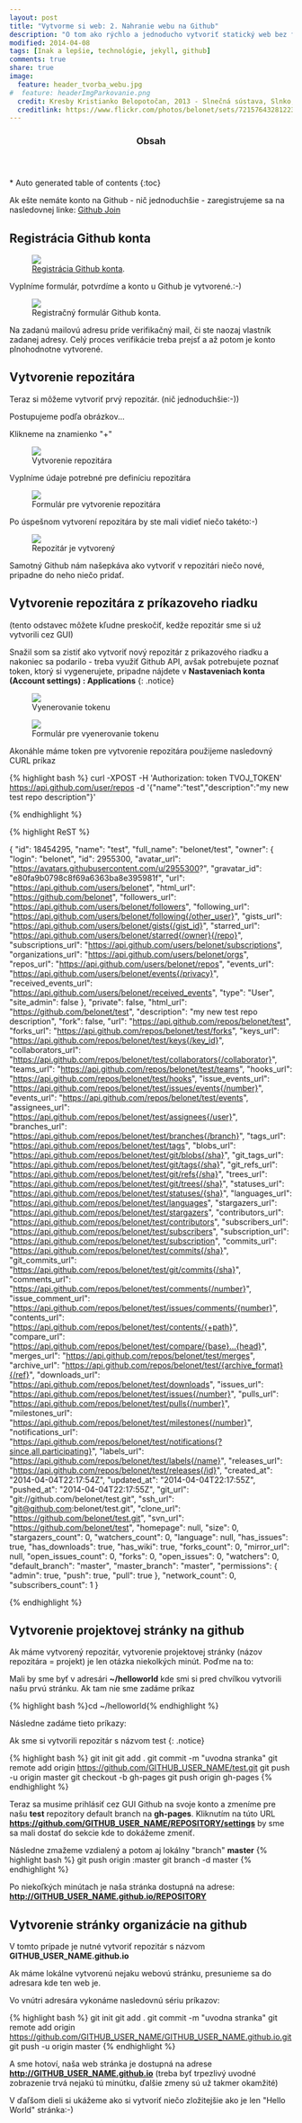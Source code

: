 ```yaml
---
layout: post
title: "Vytvorme si web: 2. Nahranie webu na Github"
description: "O tom ako rýchlo a jednoducho vytvoriť statický web bez finančných nákladov: 2. Nahranie webu na Github"
modified: 2014-04-08
tags: [Inak a lepšie, technológie, jekyll, github]
comments: true
share: true
image:
  feature: header_tvorba_webu.jpg
#  feature: headerImgParkovanie.png
  credit: Kresby Kristianko Belopotočan, 2013 - Slnečná sústava, Slnko, Na pláži
  creditlink: https://www.flickr.com/photos/belonet/sets/72157643281223573/
---
```


<section id="table-of-contents" class="toc">
  <header>
    <h3>Obsah</h3>
  </header>
<div id="drawer" markdown="1">
*  Auto generated table of contents
{:toc}
</div>
</section><!-- /#table-of-contents -->

Ak ešte nemáte konto na Github - nič jednoduchšie - zaregistrujeme sa na nasledovnej linke: [Github Join](https://github.com/join)

## Registrácia Github konta

<figure>
	<a href="https://github.com/join"><img src="/images/github/GithubRegistracia.png"></a>
	<figcaption><a href="https://github.com/join" title="Registrácia Github konta">Registrácia Github konta</a>.</figcaption>
</figure>


Vyplníme formulár, potvrdíme a konto u Github je vytvorené.:-)

<figure>
	<img src="/images/github/GithubRegistraciaForm.png">
	<figcaption>Registračný formulár Github konta.</figcaption>
</figure>


Na zadanú mailovú adresu príde verifikačný mail, či ste naozaj vlastník zadanej adresy. Celý proces verifikácie treba prejsť a až potom je konto plnohodnotne vytvorené. 


## Vytvorenie repozitára

Teraz si môžeme vytvoriť prvý repozitár. (nič jednoduchšie:-)) 
 
Postupujeme podľa obrázkov... 

Klikneme na znamienko "+"

<figure>
	<img src="/images/github/GithubVytvorenieRepozitara.png">
	<figcaption>Vytvorenie repozitára</figcaption>
</figure>

Vyplníme údaje potrebné pre definíciu repozitára

<figure>
	<img src="/images/github/GithubVytvorenieRepozitara2.png">
	<figcaption>Formulár pre vytvorenie repozitára</figcaption>
</figure>

Po úspešnom vytvorení repozitára by ste mali vidieť niečo takéto:-)
<figure>
	<img src="/images/github/GithubVytvorenieRepozitara3.png">
	<figcaption>Repozitár je vytvorený</figcaption>
</figure>

Samotný Github nám našepkáva ako vytvoriť v repozitári niečo nové, pripadne do neho niečo pridať. 

## Vytvorenie repozitára z príkazoveho riadku
(tento odstavec môžete kľudne preskočiť, kedže repozitár sme si už vytvorili cez GUI)

Snažil som sa zistiť ako vytvoriť nový repozitár z prikazového riadku a nakoniec sa podarilo - treba využiť Github API, avšak potrebujete poznať token, ktorý si vygenerujete, pripadne nájdete v **Nastaveniach konta (Account settings) : Applications**
{: .notice}  
<figure>
	<img src="/images/github/token.png">
	<figcaption>Vyenerovanie tokenu</figcaption>
</figure>
<figure>
	<img src="/images/github/tokenVygenerovanie.png">
	<figcaption>Formulár pre vyenerovanie tokenu</figcaption>
</figure> 

Akonáhle máme token pre vytvorenie repozitára použijeme nasledovný CURL príkaz  

{% highlight bash %}
curl -XPOST -H 'Authorization: token TVOJ_TOKEN' https://api.github.com/user/repos -d '{"name":"test","description":"my new test repo description"}' 

{% endhighlight %}
 
{% highlight ReST %}
   
{ 
  "id": 18454295, 
  "name": "test", 
  "full_name": "belonet/test", 
  "owner": { 
    "login": "belonet", 
    "id": 2955300, 
    "avatar_url": "https://avatars.githubusercontent.com/u/2955300?", 
    "gravatar_id": "e80fa9b0798c8f69a6363ba8e395981f", 
    "url": "https://api.github.com/users/belonet", 
    "html_url": "https://github.com/belonet", 
    "followers_url": "https://api.github.com/users/belonet/followers", 
    "following_url": "https://api.github.com/users/belonet/following{/other_user}", 
    "gists_url": "https://api.github.com/users/belonet/gists{/gist_id}", 
    "starred_url": "https://api.github.com/users/belonet/starred{/owner}{/repo}", 
    "subscriptions_url": "https://api.github.com/users/belonet/subscriptions", 
    "organizations_url": "https://api.github.com/users/belonet/orgs", 
    "repos_url": "https://api.github.com/users/belonet/repos", 
    "events_url": "https://api.github.com/users/belonet/events{/privacy}", 
    "received_events_url": "https://api.github.com/users/belonet/received_events", 
    "type": "User", 
    "site_admin": false 
  }, 
  "private": false, 
  "html_url": "https://github.com/belonet/test", 
  "description": "my new test repo description", 
  "fork": false, 
  "url": "https://api.github.com/repos/belonet/test", 
  "forks_url": "https://api.github.com/repos/belonet/test/forks", 
  "keys_url": "https://api.github.com/repos/belonet/test/keys{/key_id}", 
  "collaborators_url": "https://api.github.com/repos/belonet/test/collaborators{/collaborator}", 
  "teams_url": "https://api.github.com/repos/belonet/test/teams", 
  "hooks_url": "https://api.github.com/repos/belonet/test/hooks", 
  "issue_events_url": "https://api.github.com/repos/belonet/test/issues/events{/number}", 
  "events_url": "https://api.github.com/repos/belonet/test/events", 
  "assignees_url": "https://api.github.com/repos/belonet/test/assignees{/user}", 
  "branches_url": "https://api.github.com/repos/belonet/test/branches{/branch}", 
  "tags_url": "https://api.github.com/repos/belonet/test/tags", 
  "blobs_url": "https://api.github.com/repos/belonet/test/git/blobs{/sha}", 
  "git_tags_url": "https://api.github.com/repos/belonet/test/git/tags{/sha}", 
  "git_refs_url": "https://api.github.com/repos/belonet/test/git/refs{/sha}", 
  "trees_url": "https://api.github.com/repos/belonet/test/git/trees{/sha}", 
  "statuses_url": "https://api.github.com/repos/belonet/test/statuses/{sha}", 
  "languages_url": "https://api.github.com/repos/belonet/test/languages", 
  "stargazers_url": "https://api.github.com/repos/belonet/test/stargazers", 
  "contributors_url": "https://api.github.com/repos/belonet/test/contributors", 
  "subscribers_url": "https://api.github.com/repos/belonet/test/subscribers", 
  "subscription_url": "https://api.github.com/repos/belonet/test/subscription", 
  "commits_url": "https://api.github.com/repos/belonet/test/commits{/sha}", 
  "git_commits_url": "https://api.github.com/repos/belonet/test/git/commits{/sha}", 
  "comments_url": "https://api.github.com/repos/belonet/test/comments{/number}", 
  "issue_comment_url": "https://api.github.com/repos/belonet/test/issues/comments/{number}", 
  "contents_url": "https://api.github.com/repos/belonet/test/contents/{+path}", 
  "compare_url": "https://api.github.com/repos/belonet/test/compare/{base}...{head}", 
  "merges_url": "https://api.github.com/repos/belonet/test/merges", 
  "archive_url": "https://api.github.com/repos/belonet/test/{archive_format}{/ref}", 
  "downloads_url": "https://api.github.com/repos/belonet/test/downloads", 
  "issues_url": "https://api.github.com/repos/belonet/test/issues{/number}", 
  "pulls_url": "https://api.github.com/repos/belonet/test/pulls{/number}", 
  "milestones_url": "https://api.github.com/repos/belonet/test/milestones{/number}", 
  "notifications_url": "https://api.github.com/repos/belonet/test/notifications{?since,all,participating}", 
  "labels_url": "https://api.github.com/repos/belonet/test/labels{/name}", 
  "releases_url": "https://api.github.com/repos/belonet/test/releases{/id}", 
  "created_at": "2014-04-04T22:17:54Z", 
  "updated_at": "2014-04-04T22:17:55Z", 
  "pushed_at": "2014-04-04T22:17:55Z", 
  "git_url": "git://github.com/belonet/test.git", 
  "ssh_url": "git@github.com:belonet/test.git", 
  "clone_url": "https://github.com/belonet/test.git", 
  "svn_url": "https://github.com/belonet/test", 
  "homepage": null, 
  "size": 0, 
  "stargazers_count": 0, 
  "watchers_count": 0, 
  "language": null, 
  "has_issues": true, 
  "has_downloads": true, 
  "has_wiki": true, 
  "forks_count": 0, 
  "mirror_url": null, 
  "open_issues_count": 0, 
  "forks": 0, 
  "open_issues": 0, 
  "watchers": 0, 
  "default_branch": "master", 
  "master_branch": "master", 
  "permissions": { 
    "admin": true, 
    "push": true, 
    "pull": true 
  }, 
  "network_count": 0, 
  "subscribers_count": 1 
} 

{% endhighlight %}



<a name="github"></a>

## Vytvorenie projektovej stránky na github

Ak máme vytvorený repozitár, vytvorenie projektovej stránky (názov repozitára = projekt) je len otázka niekolkých minút.
Poďme na to:

Mali by sme byť v adresári **~/helloworld** kde smi si pred chvílkou vytvorili našu prvú stránku. Ak tam nie sme zadáme príkaz

{% highlight bash %}cd ~/helloworld{% endhighlight %}

Následne zadáme tieto príkazy:

Ak sme si vytvorili repozitár s názvom test
{: .notice}  

{% highlight bash %}
git init
git add .
git commit -m "uvodna stranka"
git remote add origin https://github.com/GITHUB_USER_NAME/test.git
git push -u origin master
git checkout -b gh-pages 
git push origin gh-pages 
{% endhighlight %}

Teraz sa musime prihlásiť cez GUI Github na svoje konto a zmeníme pre našu **test** repozitory default branch na **gh-pages**.
Kliknutím na túto URL **https://github.com/GITHUB_USER_NAME/REPOSITORY/settings** by sme sa mali dostať do sekcie kde to dokážeme zmeniť.  

Následne zmažeme vzdialený a potom aj lokálny "branch" **master**
{% highlight bash %}
git push origin :master
git branch -d  master
{% endhighlight %}

Po niekoľkých minútach je naša stránka dostupná na adrese: **http://GITHUB_USER_NAME.github.io/REPOSITORY**

## Vytvorenie stránky organizácie na github

V tomto prípade je nutné vytvoriť repozitár s názvom **GITHUB_USER_NAME.github.io**

Ak máme lokálne vytvorenú nejaku webovú stránku, presunieme sa do adresara kde ten web je.

Vo vnútri adresára vykonáme nasledovnú sériu príkazov:

{% highlight bash %}
git init
git add .
git commit -m "uvodna stranka"
git remote add origin https://github.com/GITHUB_USER_NAME/GITHUB_USER_NAME.github.io.git
git push -u origin master
{% endhighlight %}


A sme hotoví, naša web stránka je dostupná na adrese **http://GITHUB_USER_NAME.github.io** (treba byť trpezlivý uvodné zobrazenie trvá nejakú tú minútku, ďalšie zmeny sú už takmer okamžité)

V ďaľšom dieli si ukážeme ako si vytvoriť niečo zložitejšie ako je len "Hello World" stránka:-)
 
<br><br>  

